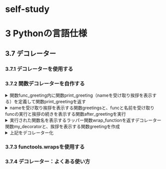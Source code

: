 # self-study
# 3 Pythonの言語仕様
## 3.7 デコレーター
### 3.7.1 デコレーターを使用する

### 3.7.2 関数デコレーターを自作する
<details>
<summary>
関数func_greeting内に関数print_greeting（nameを受け取り挨拶を表示する）を定義して関数print_greetingを返す
</summary>

```python
def func_greeting(name):
    def print_greeting():
        print(f'こんにちは。{name}さん')
    return print_greeting

func = func_greeting('john')
```
</details>

<details>
<summary>
nameを受け取り挨拶を表示する関数greetingsと、funcと名前を受け取りfuncの実行と挨拶の続きを表示する関数after_greetingを実行
</summary>

```python
def after_greeting(func, name):
    func(name)
    print(f'きょうはいいお天気ですね')

def greeting(name):
    print(f'こんにちは。{name}さん')

after_greeting(greeting, 'john')
'''
こんにちは。johnさん
今日はいいお天気ですね
'''
```
</details>

<details>
<summary>
実行された関数名を表示するラッパー関数wrap_functionを返すデコレーター関数my_decoratorと、挨拶を表示する関数greetingを作成
</summary>

```python
def my_wrapper(func):
    '''my_wrapper
    '''
    def wrap_function():
        func()
        print(f'function: {func.__name__} called')

    return wrap_function
    
def greeting():
    '''greeting
    '''
    print('こんにちは')

greeting = my_wrapper(greeting)
greeting()
```
</details>

<details>
<summary>
上記をデコレーター化
</summary>

```python
def my_decorator(func):
    def wrap_function():
        func()
        print(f'function: {func.__name__} called')
    return wrap_function

@my_decorator
def greeting():
    print('こんにちは')

greeting()
```
</details>

### 3.7.3 functools.wrapsを使用する

### 3.7.4 デコレーター：よくある使い方